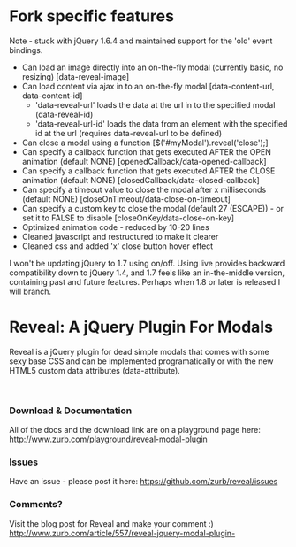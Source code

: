 <h1>Fork specific features</h1>
<p>Note - stuck with jQuery 1.6.4 and maintained support for the 'old' event bindings.</p>
<ul>
  <li>Can load an image directly into an on-the-fly modal (currently basic, no resizing) [data-reveal-image]</li>
  <li>Can load content via ajax in to an on-the-fly modal [data-content-url, data-content-id]
    <ul>
      <li>'data-reveal-url' loads the data at the url in to the specified modal (data-reveal-id)</li>
      <li>'data-reveal-url-id' loads the data from an element with the specified id at the url (requires data-reveal-url to be defined)</li>
    </ul>
  </li>
  <li>Can close a modal using a function [$('#myModal').reveal('close');]</li>
  <li>Can specify a callback function that gets executed AFTER the OPEN animation (default NONE) [openedCallback/data-opened-callback]</li>
  <li>Can specify a callback function that gets executed AFTER the CLOSE animation (default NONE) [closedCallback/data-closed-callback]</li>
  <li>Can specify a timeout value to close the modal after x milliseconds (default NONE) [closeOnTimeout/data-close-on-timeout]</li>
  <li>Can specify a custom key to close the modal (default 27 (ESCAPE)) - or set it to FALSE to disable [closeOnKey/data-close-on-key]</li>
  <li>Optimized animation code - reduced by 10-20 lines</li>
  <li>Cleaned javascript and restructured to make it clearer</li>
  <li>Cleaned css and added 'x' close button hover effect</li>  
</ul>
<p>I won't be updating jQuery to 1.7 using on/off. Using live provides backward compatibility down to jQuery 1.4, and 1.7 feels like an in-the-middle version, containing past and future features. Perhaps when 1.8 or later is released I will branch.</p>
<h1>Reveal: A jQuery Plugin For Modals</h1>
<p>Reveal is a jQuery plugin for dead simple modals that comes with some sexy base CSS and can be implemented programatically or with the new HTML5 custom data attributes (data-attribute).</p><br />
<h3>Download & Documentation </h3>
<p>All of the docs and the download link are on a playground page here: <a href="http://www.zurb.com/playground/reveal-modal-plugin">http://www.zurb.com/playground/reveal-modal-plugin</a></p>

<h3>Issues</h3>
<p>Have an issue - please post it here: <a href="https://github.com/zurb/reveal/issues">https://github.com/zurb/reveal/issues</a></p>

<h3>Comments?</h3>
<p>Visit the blog post for Reveal and make your comment :) <a href="http://www.zurb.com/article/557/reveal-jquery-modal-plugin-">http://www.zurb.com/article/557/reveal-jquery-modal-plugin-</a></p>
